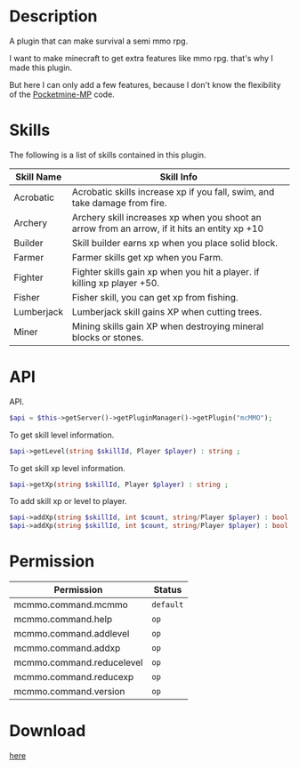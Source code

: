 # Description
A plugin that can make survival a semi mmo rpg.

I want to make minecraft to get extra features like mmo rpg. that's why I made this plugin.

But here I can only add a few features, because I don't know the flexibility of the [Pocketmine-MP](https://github.com/pmmp/PocketMine-MP) code.

# Skills
The following is a list of skills contained in this plugin.

|Skill Name|Skill Info|
|----------|----------|
|Acrobatic|Acrobatic skills increase xp if you fall, swim, and take damage from fire.|
|Archery|Archery skill increases xp when you shoot an arrow from an arrow, if it hits an entity xp +10|
|Builder|Skill builder earns xp when you place solid block.|
|Farmer|Farmer skills get xp when you Farm.|
|Fighter|Fighter skills gain xp when you hit a player. if killing xp player +50.|
|Fisher|Fisher skill, you can get xp from fishing.|
|Lumberjack|Lumberjack skill gains XP when cutting trees.|
|Miner|Mining skills gain XP when destroying mineral blocks or stones.|

# API
API. </br>
```php
$api = $this->getServer()->getPluginManager()->getPlugin("mcMMO");
```
To get skill level information. </br>
```php
$api->getLevel(string $skillId, Player $player) : string ;
```
To get skill xp level information. </br>
```php
$api->getXp(string $skillId, Player $player) : string ;
```
To add skill xp or level to player. </br>
```php
$api->addXp(string $skillId, int $count, string/Player $player) : bool ;
$api->addXp(string $skillId, int $count, string/Player $player) : bool ;
```

# Permission
|Permission|Status|
|----------|------|
|mcmmo.command.mcmmo|```default```|
|mcmmo.command.help|```op```|
|mcmmo.command.addlevel|```op```|
|mcmmo.command.addxp|```op```|
|mcmmo.command.reducelevel|```op```|
|mcmmo.command.reducexp|```op```|
|mcmmo.command.version|```op```|

# Download
[here](https://poggit.pmmp.io/ci/ZioCraft132/mcMMO/~)
